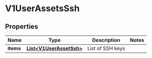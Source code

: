 # V1UserAssetsSsh

## Properties
Name | Type | Description | Notes
------------ | ------------- | ------------- | -------------
**items** | [**List&lt;V1UserAssetSsh&gt;**](V1UserAssetSsh.md) | List of SSH keys | 
